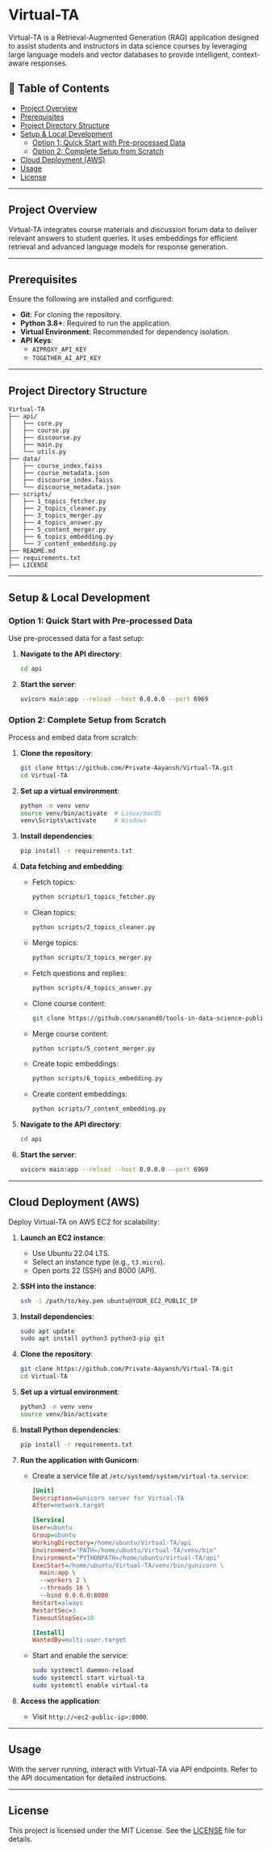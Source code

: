 # Virtual-TA

Virtual-TA is a Retrieval-Augmented Generation (RAG) application designed to assist students and instructors in data science courses by leveraging large language models and vector databases to provide intelligent, context-aware responses.

## 📑 Table of Contents

- [Project Overview](#project-overview)
- [Prerequisites](#prerequisites)
- [Project Directory Structure](#project-directory-structure)
- [Setup & Local Development](#setup--local-development)
  - [Option 1: Quick Start with Pre-processed Data](#option-1-quick-start-with-pre-processed-data)
  - [Option 2: Complete Setup from Scratch](#option-2-complete-setup-from-scratch)
- [Cloud Deployment (AWS)](#cloud-deployment-aws)
- [Usage](#usage)
- [License](#license)

---

## Project Overview

Virtual-TA integrates course materials and discussion forum data to deliver relevant answers to student queries. It uses embeddings for efficient retrieval and advanced language models for response generation.

---

## Prerequisites

Ensure the following are installed and configured:

- **Git**: For cloning the repository.
- **Python 3.8+**: Required to run the application.
- **Virtual Environment**: Recommended for dependency isolation.
- **API Keys**: 
  - `AIPROXY_API_KEY`
  - `TOGETHER_AI_API_KEY`

---

## Project Directory Structure

```plaintext
Virtual-TA
├── api/
│   ├── core.py
│   ├── course.py
│   ├── discourse.py
│   ├── main.py
│   └── utils.py
├── data/
│   ├── course_index.faiss
│   ├── course_metadata.json
│   ├── discourse_index.faiss
│   └── discourse_metadata.json
├── scripts/
│   ├── 1_topics_fetcher.py
│   ├── 2_topics_cleaner.py
│   ├── 3_topics_merger.py
│   ├── 4_topics_answer.py
│   ├── 5_content_merger.py
│   ├── 6_topics_embedding.py
│   └── 7_content_embedding.py
├── README.md
├── requirements.txt
├── LICENSE
```
---

## Setup & Local Development

### Option 1: Quick Start with Pre-processed Data

Use pre-processed data for a fast setup:

1. **Navigate to the API directory**:
   ```bash
   cd api
   ```

2. **Start the server**:
   ```bash
   uvicorn main:app --reload --host 0.0.0.0 --port 6969
   ```

### Option 2: Complete Setup from Scratch

Process and embed data from scratch:

1. **Clone the repository**:
   ```bash
   git clone https://github.com/Private-Aayansh/Virtual-TA.git
   cd Virtual-TA
   ```

2. **Set up a virtual environment**:
   ```bash
   python -m venv venv
   source venv/bin/activate  # Linux/macOS
   venv\Scripts\activate     # Windows
   ```

3. **Install dependencies**:
   ```bash
   pip install -r requirements.txt
   ```

4. **Data fetching and embedding**:
   - Fetch topics:
     ```bash
     python scripts/1_topics_fetcher.py
     ```
   - Clean topics:
     ```bash
     python scripts/2_topics_cleaner.py
     ```
   - Merge topics:
     ```bash
     python scripts/3_topics_merger.py
     ```
   - Fetch questions and replies:
     ```bash
     python scripts/4_topics_answer.py
     ```
   - Clone course content:
     ```bash
     git clone https://github.com/sanand0/tools-in-data-science-public.git raw-data/cloned
     ```
   - Merge course content:
     ```bash
     python scripts/5_content_merger.py
     ```
   - Create topic embeddings:
     ```bash
     python scripts/6_topics_embedding.py
     ```
   - Create content embeddings:
     ```bash
     python scripts/7_content_embedding.py
     ```

5. **Navigate to the API directory**:
   ```bash
   cd api
   ```

6. **Start the server**:
   ```bash
   uvicorn main:app --reload --host 0.0.0.0 --port 6969
   ```

---

## Cloud Deployment (AWS)

Deploy Virtual-TA on AWS EC2 for scalability:

1. **Launch an EC2 instance**:
   - Use Ubuntu 22.04 LTS.
   - Select an instance type (e.g., `t3.micro`).
   - Open ports 22 (SSH) and 8000 (API).

2. **SSH into the instance**:
   ```bash
   ssh -i /path/to/key.pem ubuntu@YOUR_EC2_PUBLIC_IP
   ```

3. **Install dependencies**:
   ```bash
   sudo apt update
   sudo apt install python3 python3-pip git
   ```

4. **Clone the repository**:
   ```bash
   git clone https://github.com/Private-Aayansh/Virtual-TA.git
   cd Virtual-TA
   ```

5. **Set up a virtual environment**:
   ```bash
   python3 -m venv venv
   source venv/bin/activate
   ```

6. **Install Python dependencies**:
   ```bash
   pip install -r requirements.txt
   ```

7. **Run the application with Gunicorn**:
   - Create a service file at `/etc/systemd/system/virtual-ta.service`:
     ```ini
     [Unit]
     Description=Gunicorn server for Virtual-TA
     After=network.target

     [Service]
     User=ubuntu
     Group=ubuntu
     WorkingDirectory=/home/ubuntu/Virtual-TA/api
     Environment="PATH=/home/ubuntu/Virtual-TA/venv/bin"
     Environment="PYTHONPATH=/home/ubuntu/Virtual-TA/api"
     ExecStart=/home/ubuntu/Virtual-TA/venv/bin/gunicorn \
       main:app \
       --workers 2 \
       --threads 16 \
       --bind 0.0.0.0:8000
     Restart=always
     RestartSec=3
     TimeoutStopSec=10

     [Install]
     WantedBy=multi-user.target
     ```
   - Start and enable the service:
     ```bash
     sudo systemctl daemon-reload
     sudo systemctl start virtual-ta
     sudo systemctl enable virtual-ta
     ```

8. **Access the application**:
   - Visit `http://<ec2-public-ip>:8000`.

---

## Usage

With the server running, interact with Virtual-TA via API endpoints. Refer to the API documentation for detailed instructions.


---

## License

This project is licensed under the MIT License. See the [LICENSE](LICENSE) file for details.
